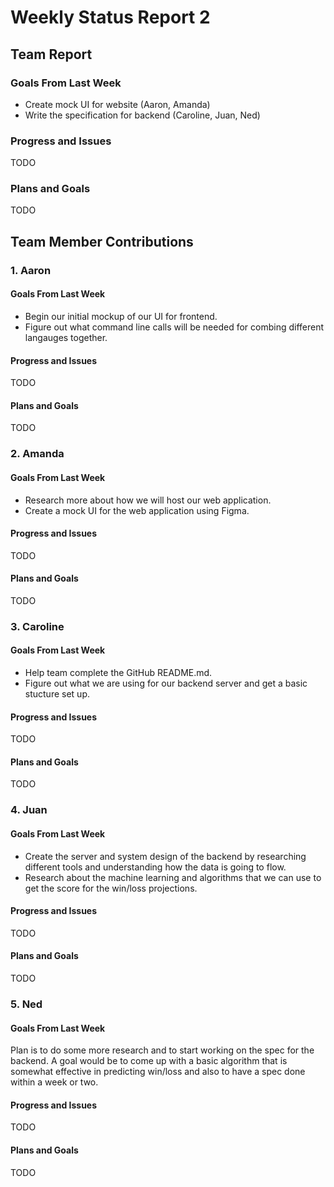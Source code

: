 # Weekly Status Report 2

## Team Report
### Goals From Last Week
- Create mock UI for website (Aaron, Amanda)
- Write the specification for backend (Caroline, Juan, Ned)

### Progress and Issues
TODO

### Plans and Goals
TODO

## Team Member Contributions
### 1. Aaron
#### Goals From Last Week
- Begin our initial mockup of our UI for frontend.
- Figure out what command line calls will be needed for combing different langauges together.

#### Progress and Issues
TODO

#### Plans and Goals
TODO

### 2. Amanda
#### Goals From Last Week
- Research more about how we will host our web application.
- Create a mock UI for the web application using Figma.

#### Progress and Issues
TODO

#### Plans and Goals
TODO

### 3. Caroline
#### Goals From Last Week
- Help team complete the GitHub README.md.
- Figure out what we are using for our backend server and get a basic stucture set up.

#### Progress and Issues
TODO

#### Plans and Goals
TODO

### 4. Juan
#### Goals From Last Week
- Create the server and system design of the backend by researching different tools and understanding how the data is going to flow.
- Research about the machine learning and algorithms that we can use to get the score for the win/loss projections.

#### Progress and Issues
TODO

#### Plans and Goals
TODO

### 5. Ned
#### Goals From Last Week
Plan is to do some more research and to start working on the spec for the backend.
A goal would be to come up with a basic algorithm that is somewhat effective in predicting win/loss and also to have a spec done within a week or two.

#### Progress and Issues
TODO

#### Plans and Goals
TODO
